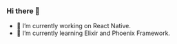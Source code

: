 ### Hi there 👋


- 🔭 I’m currently working on React Native.
- 🌱 I’m currently learning Elixir and Phoenix Framework.


